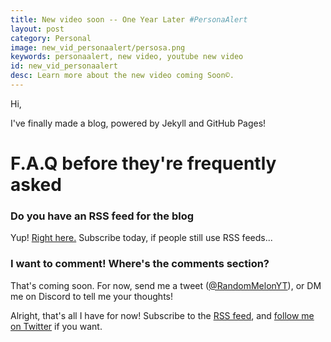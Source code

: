 ```yaml
---
title: New video soon -- One Year Later #PersonaAlert
layout: post
category: Personal
image: new_vid_personaalert/persosa.png
keywords: personaalert, new video, youtube new video
id: new_vid_personaalert
desc: Learn more about the new video coming Soon©.
---
```


Hi,


I've finally made a blog, powered by Jekyll and GitHub Pages!

# F.A.Q before they're frequently asked

### Do you have an RSS feed for the blog
Yup! [Right here.](/feed.xml) Subscribe today, if people still use RSS feeds...

### I want to comment! Where's the comments section?
That's coming soon. For now, send me a tweet ([@RandomMelonYT](https://twitter.com/RandomMelonYT)), or DM me on Discord to tell me your thoughts!

Alright, that's all I have for now! Subscribe to the [RSS feed](/feed.xml), and [follow me on Twitter](https://twitter.com/RandomMelonYT) if you want.
